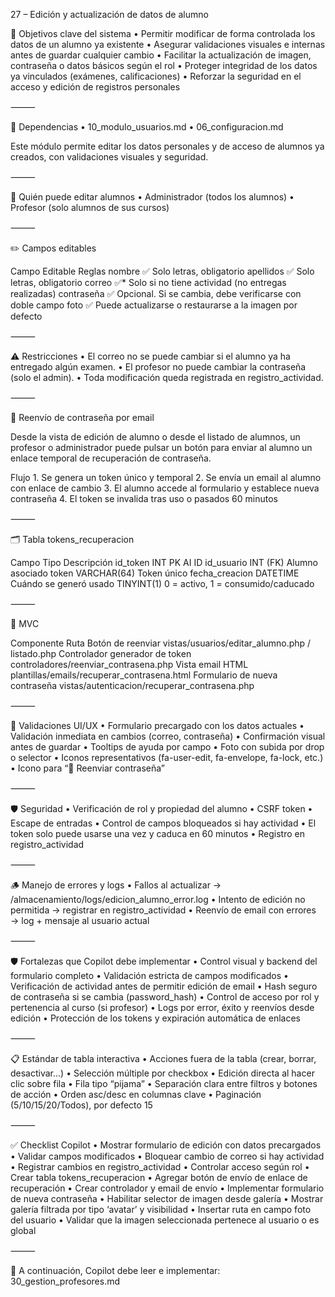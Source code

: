 27 – Edición y actualización de datos de alumno

🎯 Objetivos clave del sistema
	•	Permitir modificar de forma controlada los datos de un alumno ya existente
	•	Asegurar validaciones visuales e internas antes de guardar cualquier cambio
	•	Facilitar la actualización de imagen, contraseña o datos básicos según el rol
	•	Proteger integridad de los datos ya vinculados (exámenes, calificaciones)
	•	Reforzar la seguridad en el acceso y edición de registros personales

⸻

🔗 Dependencias
	•	10_modulo_usuarios.md
	•	06_configuracion.md

Este módulo permite editar los datos personales y de acceso de alumnos ya creados, con validaciones visuales y seguridad.

⸻

👥 Quién puede editar alumnos
	•	Administrador (todos los alumnos)
	•	Profesor (solo alumnos de sus cursos)

⸻

✏️ Campos editables

Campo	Editable	Reglas
nombre	✅	Solo letras, obligatorio
apellidos	✅	Solo letras, obligatorio
correo	✅*	Solo si no tiene actividad (no entregas realizadas)
contraseña	✅	Opcional. Si se cambia, debe verificarse con doble campo
foto	✅	Puede actualizarse o restaurarse a la imagen por defecto


⸻

⚠️ Restricciones
	•	El correo no se puede cambiar si el alumno ya ha entregado algún examen.
	•	El profesor no puede cambiar la contraseña (solo el admin).
	•	Toda modificación queda registrada en registro_actividad.

⸻

📧 Reenvío de contraseña por email

Desde la vista de edición de alumno o desde el listado de alumnos, un profesor o administrador puede pulsar un botón para enviar al alumno un enlace temporal de recuperación de contraseña.

Flujo
	1.	Se genera un token único y temporal
	2.	Se envía un email al alumno con enlace de cambio
	3.	El alumno accede al formulario y establece nueva contraseña
	4.	El token se invalida tras uso o pasados 60 minutos

⸻

🗂️ Tabla tokens_recuperacion

Campo	Tipo	Descripción
id_token	INT PK AI	ID
id_usuario	INT (FK)	Alumno asociado
token	VARCHAR(64)	Token único
fecha_creacion	DATETIME	Cuándo se generó
usado	TINYINT(1)	0 = activo, 1 = consumido/caducado


⸻

🧱 MVC

Componente	Ruta
Botón de reenviar	vistas/usuarios/editar_alumno.php / listado.php
Controlador generador de token	controladores/reenviar_contrasena.php
Vista email HTML	plantillas/emails/recuperar_contrasena.html
Formulario de nueva contraseña	vistas/autenticacion/recuperar_contrasena.php


⸻

🧪 Validaciones UI/UX
	•	Formulario precargado con los datos actuales
	•	Validación inmediata en cambios (correo, contraseña)
	•	Confirmación visual antes de guardar
	•	Tooltips de ayuda por campo
	•	Foto con subida por drop o selector
	•	Iconos representativos (fa-user-edit, fa-envelope, fa-lock, etc.)
	•	Icono para “📧 Reenviar contraseña”

⸻

🛡️ Seguridad
	•	Verificación de rol y propiedad del alumno
	•	CSRF token
	•	Escape de entradas
	•	Control de campos bloqueados si hay actividad
	•	El token solo puede usarse una vez y caduca en 60 minutos
	•	Registro en registro_actividad

⸻

🪵 Manejo de errores y logs
	•	Fallos al actualizar → /almacenamiento/logs/edicion_alumno_error.log
	•	Intento de edición no permitida → registrar en registro_actividad
	•	Reenvío de email con errores → log + mensaje al usuario actual

⸻

🛡️ Fortalezas que Copilot debe implementar
	•	Control visual y backend del formulario completo
	•	Validación estricta de campos modificados
	•	Verificación de actividad antes de permitir edición de email
	•	Hash seguro de contraseña si se cambia (password_hash)
	•	Control de acceso por rol y pertenencia al curso (si profesor)
	•	Logs por error, éxito y reenvíos desde edición
	•	Protección de los tokens y expiración automática de enlaces

⸻

📋 Estándar de tabla interactiva
	•	Acciones fuera de la tabla (crear, borrar, desactivar…)
	•	Selección múltiple por checkbox
	•	Edición directa al hacer clic sobre fila
	•	Fila tipo “pijama”
	•	Separación clara entre filtros y botones de acción
	•	Orden asc/desc en columnas clave
	•	Paginación (5/10/15/20/Todos), por defecto 15

⸻

✅ Checklist Copilot
	•	Mostrar formulario de edición con datos precargados
	•	Validar campos modificados
	•	Bloquear cambio de correo si hay actividad
	•	Registrar cambios en registro_actividad
	•	Controlar acceso según rol
	•	Crear tabla tokens_recuperacion
	•	Agregar botón de envío de enlace de recuperación
	•	Crear controlador y email de envío
	•	Implementar formulario de nueva contraseña
	•	Habilitar selector de imagen desde galería
	•	Mostrar galería filtrada por tipo ‘avatar’ y visibilidad
	•	Insertar ruta en campo foto del usuario
	•	Validar que la imagen seleccionada pertenece al usuario o es global

⸻

📌 A continuación, Copilot debe leer e implementar: 30_gestion_profesores.md